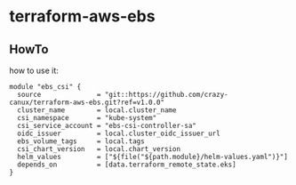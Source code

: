 # terraform-aws-ebs

## HowTo

how to use it:

    module "ebs_csi" {
      source              = "git::https://github.com/crazy-canux/terraform-aws-ebs.git?ref=v1.0.0"
      cluster_name        = local.cluster_name
      csi_namespace       = "kube-system"
      csi_service_account = "ebs-csi-controller-sa"
      oidc_issuer         = local.cluster_oidc_issuer_url
      ebs_volume_tags     = local.tags
      csi_chart_version   = local.chart_version
      helm_values         = ["${file("${path.module}/helm-values.yaml")}"]
      depends_on          = [data.terraform_remote_state.eks]
    }
